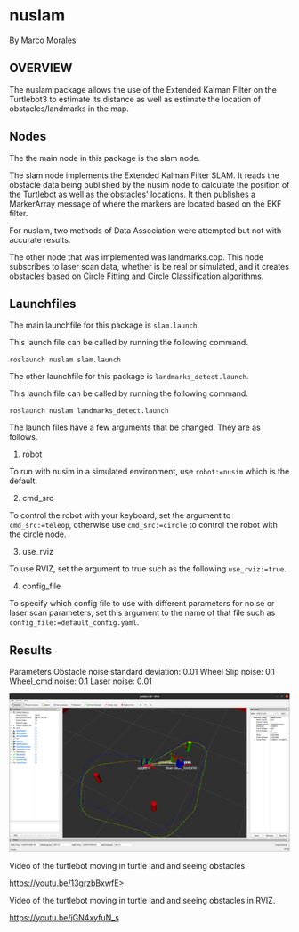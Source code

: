 # nuslam
By Marco Morales

## OVERVIEW
The nuslam package allows the use of the Extended Kalman Filter on the Turtlebot3 to estimate its distance as well as estimate the location of obstacles/landmarks in the map.

## Nodes

The the main node in this package is the slam node.

The slam node implements the Extended Kalman Filter SLAM. It reads the obstacle data being published by the nusim node to calculate the position of the Turtlebot as well as the obstacles' locations. It then publishes a MarkerArray message of where the markers are located based on the EKF filter. 

For nuslam, two methods of Data Association were attempted but not with accurate results.

The other node that was implemented was landmarks.cpp. This node subscribes to laser scan data, whether is be real or simulated, and it creates obstacles based on Circle Fitting and Circle Classification algorithms. 

## Launchfiles

The main launchfile for this package is `slam.launch`.

This launch file can be called by running the following command.
```
roslaunch nuslam slam.launch
```

The other launchfile for this package is `landmarks_detect.launch`.

This launch file can be called by running the following command.
```
roslaunch nuslam landmarks_detect.launch
```

The launch files have a few arguments that be changed. They are as follows.

1. robot

To run with nusim in a simulated environment, use `robot:=nusim` which is the default.

2. cmd_src

To control the robot with your keyboard, set the argument to `cmd_src:=teleop`, otherwise use `cmd_src:=circle` to control the robot with the circle node. 

3. use_rviz

To use RVIZ, set the argument to true such as the following `use_rviz:=true`.

4. config_file

To specify which config file to use with different parameters for noise or laser scan parameters, set this argument to the name of that file such as `config_file:=default_config.yaml`.

## Results
Parameters
Obstacle noise standard deviation: 0.01
Wheel Slip noise: 0.1
Wheel_cmd noise: 0.1
Laser noise: 0.01

![SLAM](pictures/slam.png)

Video of the turtlebot moving in turtle land and seeing obstacles.

https://youtu.be/13grzbBxwfE>

Video of the turtlebot moving in turtle land and seeing obstacles in RVIZ.

https://youtu.be/jGN4xyfuN_s
